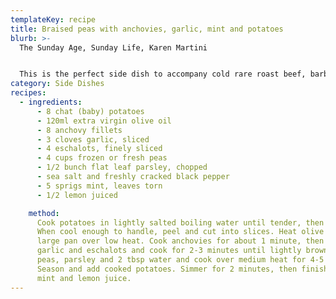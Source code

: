 ```yaml
---
templateKey: recipe
title: Braised peas with anchovies, garlic, mint and potatoes
blurb: >-
  The Sunday Age, Sunday Life, Karen Martini


  This is the perfect side dish to accompany cold rare roast beef, barbecued lamb cutlets or grilled fish.
category: Side Dishes
recipes:
  - ingredients:
      - 8 chat (baby) potatoes
      - 120ml extra virgin olive oil
      - 8 anchovy fillets
      - 3 cloves garlic, sliced
      - 4 eschalots, finely sliced
      - 4 cups frozen or fresh peas
      - 1/2 bunch flat leaf parsley, chopped
      - sea salt and freshly cracked black pepper
      - 5 sprigs mint, leaves torn
      - 1/2 lemon juiced

    method:
      Cook potatoes in lightly salted boiling water until tender, then drain.
      When cool enough to handle, peel and cut into slices. Heat olive oil in a
      large pan over low heat. Cook anchovies for about 1 minute, then add
      garlic and eschalots and cook for 2-3 minutes until lightly browned. Add
      peas, parsley and 2 tbsp water and cook over medium heat for 4-5 minutes.
      Season and add cooked potatoes. Simmer for 2 minutes, then finish with
      mint and lemon juice.
---
```

